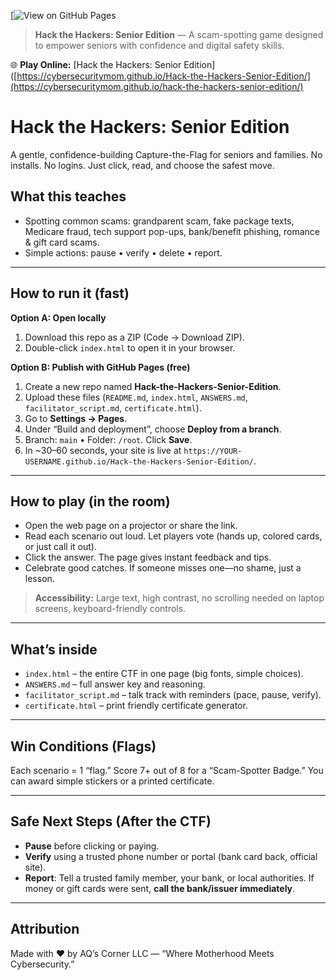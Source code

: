 [![View on GitHub Pages](https://img.shields.io/badge/Play%20Now-Hack%20the%20Hackers%20Senior%20Edition-blue?style=for-the-badge)


> **Hack the Hackers: Senior Edition** — A scam-spotting game designed to empower seniors with confidence and digital safety skills.


🌐 **Play Online:** [Hack the Hackers: Senior Edition]([https://cybersecuritymom.github.io/Hack-the-Hackers-Senior-Edition/](https://cybersecuritymom.github.io/hack-the-hackers-senior-edition/)


# Hack the Hackers: Senior Edition
A gentle, confidence-building Capture-the-Flag for seniors and families. No installs. No logins. Just click, read, and choose the safest move.

## What this teaches
- Spotting common scams: grandparent scam, fake package texts, Medicare fraud, tech support pop-ups, bank/benefit phishing, romance & gift card scams.
- Simple actions: pause • verify • delete • report.

---

## How to run it (fast)
**Option A: Open locally**
1) Download this repo as a ZIP (Code → Download ZIP).
2) Double-click `index.html` to open it in your browser.

**Option B: Publish with GitHub Pages (free)**
1) Create a new repo named **Hack-the-Hackers-Senior-Edition**.
2) Upload these files (`README.md`, `index.html`, `ANSWERS.md`, `facilitator_script.md`, `certificate.html`).
3) Go to **Settings → Pages**.
4) Under “Build and deployment”, choose **Deploy from a branch**.
5) Branch: `main` • Folder: `/root`. Click **Save**.
6) In ~30–60 seconds, your site is live at `https://YOUR-USERNAME.github.io/Hack-the-Hackers-Senior-Edition/`.

---

## How to play (in the room)
- Open the web page on a projector or share the link.
- Read each scenario out loud. Let players vote (hands up, colored cards, or just call it out).
- Click the answer. The page gives instant feedback and tips.
- Celebrate good catches. If someone misses one—no shame, just a lesson.

> **Accessibility:** Large text, high contrast, no scrolling needed on laptop screens, keyboard-friendly controls.

---

## What’s inside
- `index.html` – the entire CTF in one page (big fonts, simple choices).
- `ANSWERS.md` – full answer key and reasoning.
- `facilitator_script.md` – talk track with reminders (pace, pause, verify).
- `certificate.html` – print friendly certificate generator.

---

## Win Conditions (Flags)
Each scenario = 1 “flag.” Score 7+ out of 8 for a “Scam-Spotter Badge.” You can award simple stickers or a printed certificate.

---

## Safe Next Steps (After the CTF)
- **Pause** before clicking or paying.
- **Verify** using a trusted phone number or portal (bank card back, official site).
- **Report**: Tell a trusted family member, your bank, or local authorities. If money or gift cards were sent, **call the bank/issuer immediately**.

---

## Attribution
Made with ❤️ by AQ’s Corner LLC — “Where Motherhood Meets Cybersecurity.”
